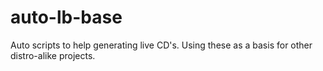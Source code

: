 # auto-lb-base

Auto scripts to help generating live CD's. Using these as a basis for other
distro-alike projects.
